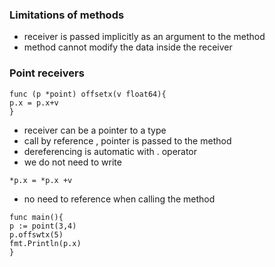 ### Limitations of methods
- receiver is passed implicitly as an argument to the method
- method cannot modify the data inside the receiver

### Point receivers

```
func (p *point) offsetx(v float64){
p.x = p.x+v
}
```

- receiver can be a pointer to a type
- call by reference , pointer is passed to the method
- dereferencing is automatic with . operator 
- we do not need to write
```
*p.x = *p.x +v
```

- no need to reference when calling the method

```
func main(){
p := point(3,4)
p.offswtx(5)
fmt.Println(p.x)
}
```
